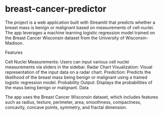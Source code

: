 # breast-cancer-predictor

The project is a web application built with Streamlit that predicts whether a breast mass is benign or malignant based on measurements of cell nuclei. The app leverages a machine learning logistic regression model trained on the Breast Cancer Wisconsin dataset from the University of Wisconsin-Madison.

Features

Cell Nuclei Measurements: Users can input various cell nuclei measurements via sliders in the sidebar.
Radar Chart Visualization: Visual representation of the input data on a radar chart.
Prediction: Predicts the likelihood of the breast mass being benign or malignant using a trained logistic regression model.
Probability Output: Displays the probabilities of the mass being benign or malignant.
Data

The app uses the Breast Cancer Wisconsin dataset, which includes features such as radius, texture, perimeter, area, smoothness, compactness, concavity, concave points, symmetry, and fractal dimension.
